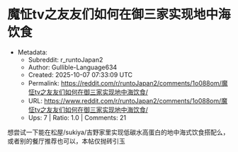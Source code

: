 # 魔怔tv之友友们如何在御三家实现地中海饮食

- Metadata:
  - Subreddit: r_runtoJapan2
  - Author: Gullible-Language634
  - Created: 2025-10-07 07:33:09 UTC
  - Permalink: https://reddit.com/r/runtoJapan2/comments/1o088om/魔怔tv之友友们如何在御三家实现地中海饮食/
  - URL: https://www.reddit.com/r/runtoJapan2/comments/1o088om/魔怔tv之友友们如何在御三家实现地中海饮食/
  - Ups: 7 | Ratio: 1.0 | Comments: 21


想尝试一下能在松屋/sukiya/吉野家里实现低碳水高蛋白的地中海式饮食搭配么，或者别的餐厅推荐也可以，本帖仅抛砖引玉

